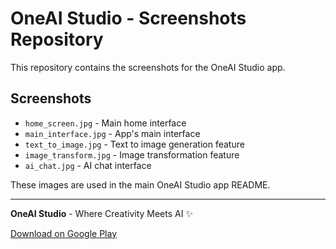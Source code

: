 # OneAI Studio - Screenshots Repository

This repository contains the screenshots for the OneAI Studio app.

## Screenshots

- `home_screen.jpg` - Main home interface
- `main_interface.jpg` - App's main interface
- `text_to_image.jpg` - Text to image generation feature
- `image_transform.jpg` - Image transformation feature  
- `ai_chat.jpg` - AI chat interface

These images are used in the main OneAI Studio app README.

---

**OneAI Studio** - Where Creativity Meets AI ✨

[Download on Google Play](https://play.google.com/store/apps/details?id=max.ohm.oneai)
